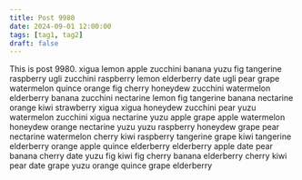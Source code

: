 ```yaml
---
title: Post 9980
date: 2024-09-01 12:00:00
tags: [tag1, tag2]
draft: false
---
```

This is post 9980.
xigua
lemon
apple
zucchini
banana
yuzu
fig
tangerine
raspberry
ugli
zucchini
raspberry
lemon
elderberry
date
ugli
pear
grape
watermelon
quince
orange
fig
cherry
honeydew
zucchini
watermelon
elderberry
banana
zucchini
nectarine
lemon
fig
tangerine
banana
nectarine
orange
kiwi
strawberry
xigua
xigua
honeydew
zucchini
pear
yuzu
watermelon
zucchini
xigua
nectarine
yuzu
apple
grape
apple
watermelon
honeydew
orange
nectarine
yuzu
yuzu
raspberry
honeydew
grape
pear
nectarine
watermelon
cherry
kiwi
raspberry
tangerine
grape
kiwi
tangerine
elderberry
orange
apple
quince
elderberry
elderberry
apple
date
pear
banana
cherry
date
yuzu
fig
kiwi
fig
cherry
banana
elderberry
cherry
kiwi
pear
date
grape
yuzu
orange
quince
grape
elderberry
